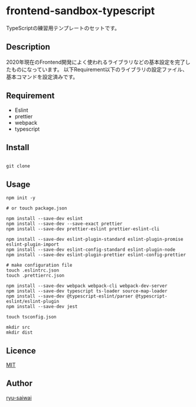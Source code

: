frontend-sandbox-typescript
====

TypeScriptの練習用テンプレートのセットです。

## Description

2020年現在のFrontend開発によく使われるライブラリなどの基本設定を完了したものになっています。
以下Requirement以下のライブラリの設定ファイル、基本コマンドを設定済みです。

## Requirement

- Eslint
- prettier 
- webpack
- typescript

## Install

```$xslt

git clone 

```

## Usage

```$xslt
npm init -y

# or touch package.json

npm install --save-dev eslint
npm install --save-dev --save-exact prettier
npm install --save-dev prettier-eslint prettier-eslint-cli

npm install --save-dev eslint-plugin-standard eslint-plugin-promise eslint-plugin-import
npm install --save-dev eslint-config-standard eslint-plugin-node
npm install --save-dev eslint-plugin-prettier eslint-config-prettier

# make configuration file
touch .eslintrc.json
touch .prettierrc.json

npm install --save-dev webpack webpack-cli webpack-dev-server
npm install --save-dev typescript ts-loader source-map-loader
npm install --save-dev @typescript-eslint/parser @typescript-eslint/eslint-plugin
npm install --save-dev jest

touch tsconfig.json

mkdir src
mkdir dist

```

## Licence

[MIT](https://github.com/tcnksm/tool/blob/master/LICENCE)

## Author

[ryu-saiwai](https://github.com/tcnksm)